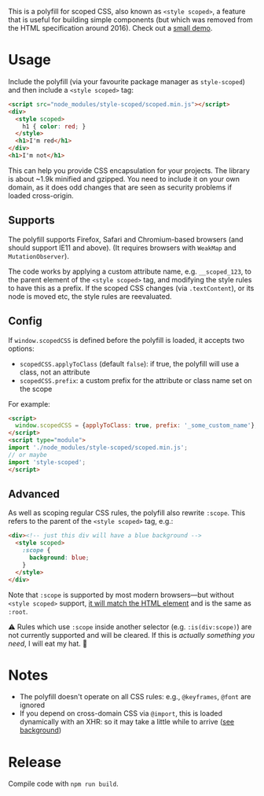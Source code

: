 This is a polyfill for scoped CSS, also known as `<style scoped>`, a feature that is useful for building simple components (but which was removed from the HTML specification around 2016).
Check out a [small demo](https://samthor.github.io/scoped/demo/test.html).

# Usage

Include the polyfill (via your favourite package manager as `style-scoped`) and then include a `<style scoped>` tag:

```html
<script src="node_modules/style-scoped/scoped.min.js"></script>
<div>
  <style scoped>
    h1 { color: red; }
  </style>
  <h1>I'm red</h1>
</div>
<h1>I'm not</h1>
```

This can help you provide CSS encapsulation for your projects.
The library is about ~1.9k minified and gzipped.
You need to include it on your own domain, as it does odd changes that are seen as security problems if loaded cross-origin.

## Supports

The polyfill supports Firefox, Safari and Chromium-based browsers (and should support IE11 and above).
(It requires browsers with `WeakMap` and `MutationObserver`).

The code works by applying a custom attribute name, e.g. `__scoped_123`, to the parent element of the `<style scoped>` tag, and modifying the style rules to have this as a prefix.
If the scoped CSS changes (via `.textContent`), or its node is moved etc, the style rules are reevaluated.

## Config

If `window.scopedCSS` is defined before the polyfill is loaded, it accepts two options:

* `scopedCSS.applyToClass` (default `false`): if true, the polyfill will use a class, not an attribute
* `scopedCSS.prefix`: a custom prefix for the attribute or class name set on the scope

For example:

```html
<script>
  window.scopedCSS = {applyToClass: true, prefix: '_some_custom_name'};
</script>
<script type="module">
import './node_modules/style-scoped/scoped.min.js';
// or maybe
import 'style-scoped';
</script>
```

## Advanced

As well as scoping regular CSS rules, the polyfill also rewrite `:scope`.
This refers to the parent of the `<style scoped>` tag, e.g.:

```html
<div><!-- just this div will have a blue background -->
  <style scoped>
    :scope {
      background: blue;
    }
  </style>
</div>
```

Note that `:scope` is supported by most modern browsers—but without `<style scoped>` support, [it will match the HTML element](https://developer.mozilla.org/en-US/docs/Web/CSS/:scope) and is the same as `:root`.

⚠️ Rules which use `:scope` inside another selector (e.g. `:is(div:scope)`) are not currently supported and will be cleared.
If this is _actually something you need_, I will eat my hat. 🎩

# Notes

* The polyfill doesn't operate on all CSS rules: e.g., `@keyframes`, `@font` are ignored
* If you depend on cross-domain CSS via `@import`, this is loaded dynamically with an XHR: so it may take a little while to arrive ([see](https://github.com/samthor/scoped/issues/2) [background](https://github.com/samthor/scoped/issues/3))

# Release

Compile code with `npm run build`.